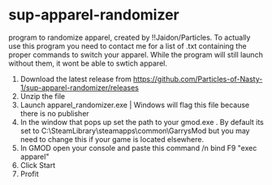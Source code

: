 # sup-apparel-randomizer
program to randomize apparel, created by !!Jaidon/Particles.
To actually use this program you need to contact me for a list of .txt containing the proper commands to switch your apparel. While the program will still launch without them, it wont be able to swtich apparel.

1. Download the latest release from https://github.com/Particles-of-Nasty-1/sup-apparel-randomizer/releases
2. Unzip the file
3. Launch apparel_randomizer.exe | Windows will flag this file because there is no publisher
4. In the window that pops up set the path to your gmod.exe . By default its set to C:\SteamLibrary\steamapps\common\GarrysMod but you may need to change this if your game is located elsewhere.
5. In GMOD open your console and paste this command /n
  bind F9 "exec apparel"
6. Click Start
7. Profit
